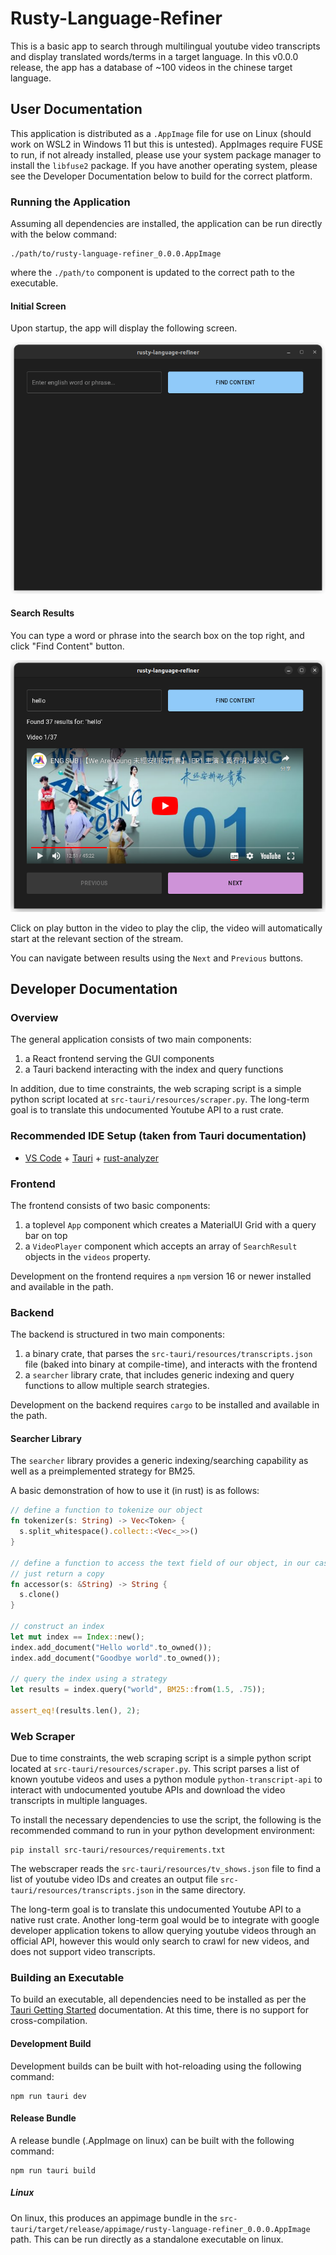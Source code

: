 # Rusty-Language-Refiner

This is a basic app to search through multilingual youtube video transcripts and display translated words/terms in a target language. In this v0.0.0 release, the app has a database of ~100 videos in the chinese target language.

## User Documentation

This application is distributed as a `.AppImage` file for use on Linux (should work on WSL2 in Windows 11 but this is untested). AppImages require FUSE to run, if not already installed, please use your system package manager to install the `libfuse2` package. If you have another operating system, please see the Developer Documentation below to build for the correct platform.

### Running the Application

Assuming all dependencies are installed, the application can be run directly with the below command:

```
./path/to/rusty-language-refiner_0.0.0.AppImage
```

where the `./path/to` component is updated to the correct path to the executable.

#### Initial Screen

Upon startup, the app will display the following screen.

![Initial Screen](./imgs/InitialScreen.png)

#### Search Results

You can type a word or phrase into the search box on the top right, and click "Find Content" button.

![Query Results](./imgs/QueryResult.png)

Click on play button in the video to play the clip, the video will automatically start at the relevant section of the stream.

You can navigate between results using the `Next` and `Previous` buttons.

## Developer Documentation

### Overview

The general application consists of two main components:

1. a React frontend serving the GUI components
1. a Tauri backend interacting with the index and query functions

In addition, due to time constraints, the web scraping script is a simple python script located at `src-tauri/resources/scraper.py`. The long-term goal is to translate this undocumented Youtube API to a rust crate.

### Recommended IDE Setup (taken from Tauri documentation)

- [VS Code](https://code.visualstudio.com/) + [Tauri](https://marketplace.visualstudio.com/items?itemName=tauri-apps.tauri-vscode) + [rust-analyzer](https://marketplace.visualstudio.com/items?itemName=rust-lang.rust-analyzer)

### Frontend

The frontend consists of two basic components:

1. a toplevel `App` component which creates a MaterialUI Grid with a query bar on top
1. a `VideoPlayer` component which accepts an array of `SearchResult` objects in the `videos` property.

Development on the frontend requires a `npm` version 16 or newer installed and available in the path.

### Backend

The backend is structured in two main components:

1. a binary crate, that parses the `src-tauri/resources/transcripts.json` file (baked into binary at compile-time), and interacts with the frontend
1. a `searcher` library crate, that includes generic indexing and query functions to allow multiple search strategies.

Development on the backend requires `cargo` to be installed and available in the path.

#### Searcher Library

The `searcher` library provides a generic indexing/searching capability as well as a preimplemented strategy for BM25.

A basic demonstration of how to use it (in rust) is as follows:

```rust
// define a function to tokenize our object
fn tokenizer(s: String) -> Vec<Token> {
  s.split_whitespace().collect::<Vec<_>>()
}

// define a function to access the text field of our object, in our case it is already text so
// just return a copy
fn accessor(s: &String) -> String {
  s.clone()
}

// construct an index
let mut index == Index::new();
index.add_document("Hello world".to_owned());
index.add_document("Goodbye world".to_owned());

// query the index using a strategy
let results = index.query("world", BM25::from(1.5, .75));

assert_eq!(results.len(), 2);
```

### Web Scraper

Due to time constraints, the web scraping script is a simple python script located at `src-tauri/resources/scraper.py`. This script parses a list of known youtube videos and uses a python module `python-transcript-api` to interact with undocumented youtube APIs and download the video transcripts in multiple languages.

To install the necessary dependencies to use the script, the following is the recommended command to run in your python development environment:

```
pip install src-tauri/resources/requirements.txt
```

The webscraper reads the `src-tauri/resources/tv_shows.json` file to find a list of youtube video IDs and creates an output file `src-tauri/resources/transcripts.json` in the same directory.

The long-term goal is to translate this undocumented Youtube API to a native rust crate. Another long-term goal would be to integrate with google developer application tokens to allow querying youtube videos through an official API, however this would only search to crawl for new videos, and does not support video transcripts.

### Building an Executable

To build an executable, all dependencies need to be installed as per the [Tauri Getting Started](https://tauri.app/v1/guides/getting-started/prerequisites) documentation. At this time, there is no support for cross-compilation.

#### Development Build

Development builds can be built with hot-reloading using the following command:

```
npm run tauri dev
```

#### Release Bundle

A release bundle (.AppImage on linux) can be built with the following command:

```
npm run tauri build
```

##### Linux

On linux, this produces an appimage bundle in the `src-tauri/target/release/appimage/rusty-language-refiner_0.0.0.AppImage` path. This can be run directly as a standalone executable on linux.
